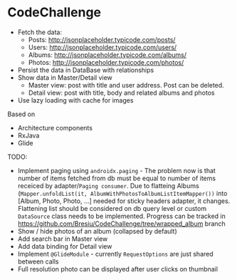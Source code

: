 # CodeChallenge

- Fetch the data:
  * Posts: http://jsonplaceholder.typicode.com/posts/
  * Users: http://jsonplaceholder.typicode.com/users/
  * Albums: http://jsonplaceholder.typicode.com/albums/
  * Photos: http://jsonplaceholder.typicode.com/photos/
- Persist the data in DataBase with relationships
- Show data in Master/Detail view
  * Master view: post with title and user address. Post can be deleted.
  * Detail view: post with title, body and related albums and photos
- Use lazy loading with cache for images

Based on
* Architecture components
* RxJava
* Glide

TODO:
- Implement paging using `androidx.paging` - The problem now is that number of items fetched from db must be equal to number of items receiced by adapter/`Paging consumer`. Due to flatteing Albums (`Mapper.unfoldList(it, AlbumWithPhotosToAlbumListItemMapper())` into [Album, Photo, Photo, ...] needed for sticky headers adapter, it changes. Flattening list should be considered on db query level or custom `DataSource` class needs to be implemented.
Progress can be tracked in https://github.com/Bresiu/CodeChallenge/tree/wrapped_album  branch
- Show / hide photos of an album (collapsed by default)
- Add search bar in Master view
- Add data binding for Detail view
- Implement `@GlideModule` - currently `RequestOptions` are just shared between calls
- Full resolution photo can be displayed after user clicks on thumbnail
